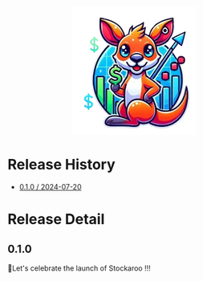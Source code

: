 <p align="center">
	<img src="logo.png" width="250">
</p>

# Release History
- [0.1.0 / 2024-07-20](#0.1.0)
	
# Release Detail

## 0.1.0
🎉Let's celebrate the launch of Stockaroo !!!